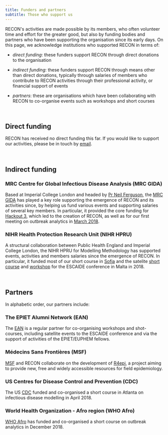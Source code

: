 ```yaml
---
title: Funders and partners
subtitle: Those who support us
---
```


RECON's activities are made possible by its members, who often volunteer time
and effort for the greater good, but also by funding bodies and partners who
have been supporting the organisation since its early days. On this page, we
acknowledge institutions who supported RECON in terms of:

* *direct funding*: these funders support RECON through direct donations to the
  organisation

* *indirect funding*: these funders support RECON through means other than
  direct donations, typically through salaries of members who contribute to
  RECON activities through their professional activity, or financial support of
  events
  
* *partners*: these are organisations which have been collaborating with RECON
  to co-organise events such as workshops and short courses
  


<br>

## Direct funding

RECON has received no direct funding this far. If you would like to support our
activities, please be in touch by [email](mailto:thibautjombart@gmail.com).


<br>

## Indirect funding

### MRC Centre for Global Infectious Disease Analysis (MRC GIDA)

Based at Imperial College London and headed by 
[Pr Neil Ferguson](https://www.imperial.ac.uk/people/neil.ferguson), the 
[MRC GIDA](https://www.imperial.ac.uk/mrc-global-infectious-disease-analysis/about-us/) 
has played a key role supporting the emergence of RECON and its activities
since, by helping us fund various events and supporting salaries of several key
members. In particular, it provided the core funding for 
[Hackout 3](http://hackout3.ropensci.org/), which led to
the creation of RECON, as well as for our first meeting on outbreak analytics in
[March 2018](https://recon-gathering-march2018.netlify.com/).



### NIHR Health Protection Research Unit (NIHR HPRU)

A structural collaboration between Public Health England and Imperial College
London, the NIHR HPRU for Modelling Methodology has supported events, activities
and members salaries since the emergence of RECON. In particular, it funded most
of our short course in 
[Sofia](https://recon-sofia-2018.netlify.com/) and the satelite
[short course](https://recon-malta-2018.netlify.com/) and 
[workshop](https://recon-hackfest-3.netlify.com/) for the ESCAIDE conference in 
Malta in 2018.



<br>

## Partners

In alphabetic order, our partners include:

### The EPIET Alumni Network (EAN)

The [EAN](https://epietalumni.net/) is a regular partner for co-organising
workshops and shot-courses, including satellite events to the ESCAIDE conference
and via the support of activities of the EPIET/EUPHEM fellows.


### Médecins Sans Frontières (MSF)

[MSF](https://www.msf.org.uk/) and RECON collaborate on the development of 
[R4epi](https://blogs.msf.org/bloggers/larissa/innovation-introducing-r4epis), 
a project aiming to provide new, free and widely accessible resources for field 
epidemiology.


### US Centres for Disease Control and Prevention (CDC)

The US [CDC](https://www.cdc.gov/) funded and co-organised a short course in
Atlanta on infectious disease modelling in April 2018.


### World Health Organization - Afro region (WHO Afro)

[WHO Afro](https://www.afro.who.int/) has funded and co-organised a short course
on outbreak analytics in December 2018.

